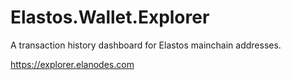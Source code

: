 # Elastos.Wallet.Explorer

A transaction history dashboard for Elastos mainchain addresses.

https://explorer.elanodes.com
